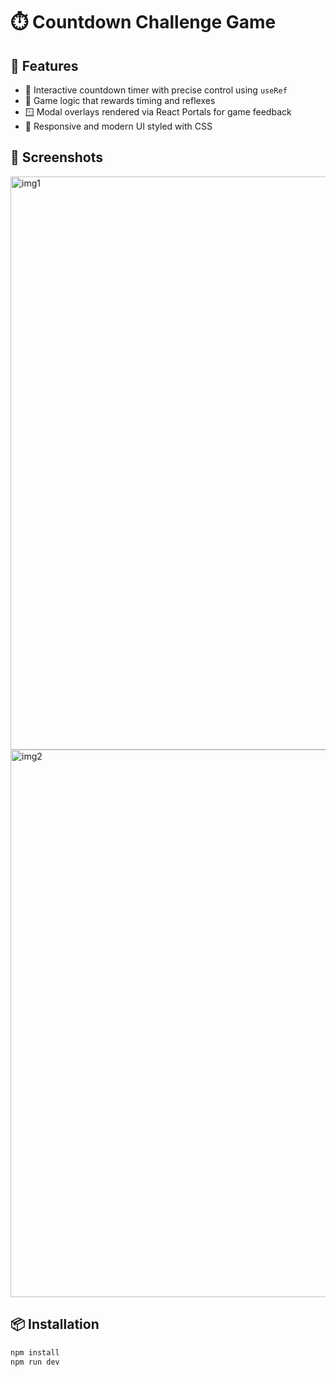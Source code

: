 # ⏱️ Countdown Challenge Game

## 🚀 Features

- 🎯 Interactive countdown timer with precise control using `useRef`
- 🧠 Game logic that rewards timing and reflexes
- 🪟 Modal overlays rendered via React Portals for game feedback
- 🎨 Responsive and modern UI styled with CSS


## 📸 Screenshots

<img width="1892" height="917" alt="img1" src="https://github.com/user-attachments/assets/a5677853-b8b9-4cf4-9a3b-c8e558e7c069" />
<img width="1078" height="876" alt="img2" src="https://github.com/user-attachments/assets/bafda709-d02d-443b-aae0-1962b5c063af" />


## 📦 Installation

```bash
npm install
npm run dev

